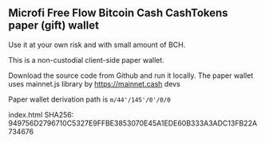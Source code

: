 ## Microfi Free Flow Bitcoin Cash CashTokens paper (gift) wallet


Use it at your own risk and with small amount of BCH.

This is a non-custodial client-side paper wallet.

Download the source code from Github and run it locally. The paper wallet uses mainnet.js library by https://mainnet.cash devs

Paper wallet derivation path is `m/44'/145'/0'/0/0`

index.html SHA256: 949756D2796710C5327E9FFBE3853070E45A1EDE60B333A3ADC13FB22A734676


